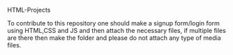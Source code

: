 HTML-Projects

To contribute to this repository one should make a signup form/login form using HTML,CSS and JS and then attach the necessary files, if multiple files are there 
then make the folder and please do not attach any type of media files.
